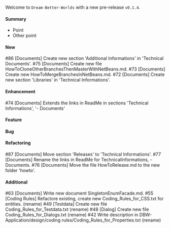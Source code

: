 Welcome to `Dream-Better-Worlds` with a new pre-release `v0.1.4`.



#### Summary
* Point
* Other point



#### New
#86 [Documents] Create new section 'Additional Informations' in 'Technical Documents'.
#75 [Documents] Create new file HowToCloneOtherBranchesThenMasterWithNetBeans.md.
#73 [Documents] Create new HowToMergeBranchesInNetBeans.md.
#72 [Documents] Create new section 'Libraries' in 'Technical Informations'.



#### Enhancement
#74 [Documents] Extends the links in ReadMe in sections 'Technical Informations', '- Documents'



#### Feature



#### Bug



#### Refactoring
#87 [Documents] Move section 'Releases' to 'Technical Informations'.
#77 [Documents] Rename the links in ReadMe for TechnicalInformations, -Documents.
#76 [Documents] Move the file HowToRelease.md to the new folder 'howto'.


#### Additional



[//]: # (Issues which will be integrated in this release)
#63 [Documents] Write new document SingletonEnumFacade.md.
#55 [Coding Rules] Refactore existing, create new Coding_Rules_for_CSS.txt for entities. (rename)
#49 [Testdata] Create new file Coding_Rules_for_Testdata.txt (rename)
#48 [Dialog] Create new file Coding_Rules_for_Dialogs.txt (rename)
#42 Write description in DBW-Application/design/coding rules/Coding_Rules_for_Properties.txt (rename)
